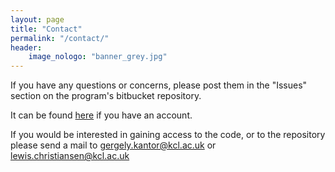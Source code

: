 ```yaml
---
layout: page
title: "Contact"
permalink: "/contact/"
header:
    image_nologo: "banner_grey.jpg"
---
```


If you have any questions or concerns, please post them in the "Issues" section on the program's bitbucket repository.

It can be found [here](https://bitbucket.org/lmto/lm/issues?status=new&status=open) if you have an account.

If you would be interested in gaining access to the code, or to the repository please send a mail to gergely.kantor@kcl.ac.uk or lewis.christiansen@kcl.ac.uk
